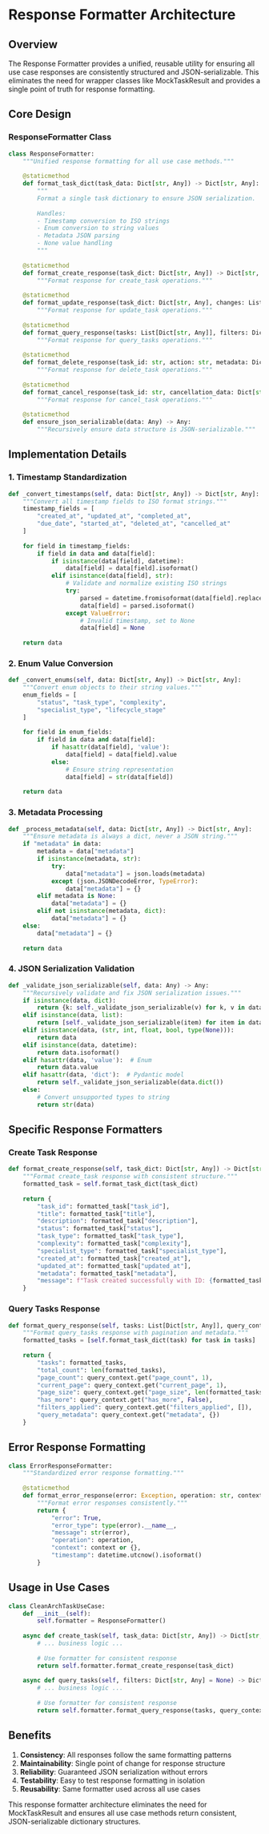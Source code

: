 # Response Formatter Architecture

## Overview

The Response Formatter provides a unified, reusable utility for ensuring all use case responses are consistently structured and JSON-serializable. This eliminates the need for wrapper classes like MockTaskResult and provides a single point of truth for response formatting.

## Core Design

### ResponseFormatter Class

```python
class ResponseFormatter:
    """Unified response formatting for all use case methods."""
    
    @staticmethod
    def format_task_dict(task_data: Dict[str, Any]) -> Dict[str, Any]:
        """
        Format a single task dictionary to ensure JSON serialization.
        
        Handles:
        - Timestamp conversion to ISO strings
        - Enum conversion to string values  
        - Metadata JSON parsing
        - None value handling
        """
    
    @staticmethod
    def format_create_response(task_dict: Dict[str, Any]) -> Dict[str, Any]:
        """Format response for create_task operations."""
    
    @staticmethod
    def format_update_response(task_dict: Dict[str, Any], changes: List[str]) -> Dict[str, Any]:
        """Format response for update_task operations."""
    
    @staticmethod  
    def format_query_response(tasks: List[Dict[str, Any]], filters: Dict[str, Any], pagination: Dict[str, Any]) -> Dict[str, Any]:
        """Format response for query_tasks operations."""
    
    @staticmethod
    def format_delete_response(task_id: str, action: str, metadata: Dict[str, Any]) -> Dict[str, Any]:
        """Format response for delete_task operations."""
    
    @staticmethod
    def format_cancel_response(task_id: str, cancellation_data: Dict[str, Any]) -> Dict[str, Any]:
        """Format response for cancel_task operations."""
    
    @staticmethod
    def ensure_json_serializable(data: Any) -> Any:
        """Recursively ensure data structure is JSON-serializable."""
```

## Implementation Details

### 1. Timestamp Standardization

```python
def _convert_timestamps(self, data: Dict[str, Any]) -> Dict[str, Any]:
    """Convert all timestamp fields to ISO format strings."""
    timestamp_fields = [
        "created_at", "updated_at", "completed_at", 
        "due_date", "started_at", "deleted_at", "cancelled_at"
    ]
    
    for field in timestamp_fields:
        if field in data and data[field]:
            if isinstance(data[field], datetime):
                data[field] = data[field].isoformat()
            elif isinstance(data[field], str):
                # Validate and normalize existing ISO strings
                try:
                    parsed = datetime.fromisoformat(data[field].replace('Z', '+00:00'))
                    data[field] = parsed.isoformat()
                except ValueError:
                    # Invalid timestamp, set to None
                    data[field] = None
    
    return data
```

### 2. Enum Value Conversion

```python
def _convert_enums(self, data: Dict[str, Any]) -> Dict[str, Any]:
    """Convert enum objects to their string values."""
    enum_fields = [
        "status", "task_type", "complexity", 
        "specialist_type", "lifecycle_stage"
    ]
    
    for field in enum_fields:
        if field in data and data[field]:
            if hasattr(data[field], 'value'):
                data[field] = data[field].value
            else:
                # Ensure string representation
                data[field] = str(data[field])
    
    return data
```

### 3. Metadata Processing

```python
def _process_metadata(self, data: Dict[str, Any]) -> Dict[str, Any]:
    """Ensure metadata is always a dict, never a JSON string."""
    if "metadata" in data:
        metadata = data["metadata"]
        if isinstance(metadata, str):
            try:
                data["metadata"] = json.loads(metadata)
            except (json.JSONDecodeError, TypeError):
                data["metadata"] = {}
        elif metadata is None:
            data["metadata"] = {}
        elif not isinstance(metadata, dict):
            data["metadata"] = {}
    else:
        data["metadata"] = {}
    
    return data
```

### 4. JSON Serialization Validation

```python
def _validate_json_serializable(self, data: Any) -> Any:
    """Recursively validate and fix JSON serialization issues."""
    if isinstance(data, dict):
        return {k: self._validate_json_serializable(v) for k, v in data.items()}
    elif isinstance(data, list):
        return [self._validate_json_serializable(item) for item in data]
    elif isinstance(data, (str, int, float, bool, type(None))):
        return data
    elif isinstance(data, datetime):
        return data.isoformat()
    elif hasattr(data, 'value'):  # Enum
        return data.value
    elif hasattr(data, 'dict'):  # Pydantic model
        return self._validate_json_serializable(data.dict())
    else:
        # Convert unsupported types to string
        return str(data)
```

## Specific Response Formatters

### Create Task Response

```python
def format_create_response(self, task_dict: Dict[str, Any]) -> Dict[str, Any]:
    """Format create_task response with consistent structure."""
    formatted_task = self.format_task_dict(task_dict)
    
    return {
        "task_id": formatted_task["task_id"],
        "title": formatted_task["title"],
        "description": formatted_task["description"],
        "status": formatted_task["status"],
        "task_type": formatted_task["task_type"],
        "complexity": formatted_task["complexity"],
        "specialist_type": formatted_task["specialist_type"],
        "created_at": formatted_task["created_at"],
        "updated_at": formatted_task["updated_at"],
        "metadata": formatted_task["metadata"],
        "message": f"Task created successfully with ID: {formatted_task['task_id']}"
    }
```

### Query Tasks Response

```python
def format_query_response(self, tasks: List[Dict[str, Any]], query_context: Dict[str, Any]) -> Dict[str, Any]:
    """Format query_tasks response with pagination and metadata."""
    formatted_tasks = [self.format_task_dict(task) for task in tasks]
    
    return {
        "tasks": formatted_tasks,
        "total_count": len(formatted_tasks),
        "page_count": query_context.get("page_count", 1),
        "current_page": query_context.get("current_page", 1),
        "page_size": query_context.get("page_size", len(formatted_tasks)),
        "has_more": query_context.get("has_more", False),
        "filters_applied": query_context.get("filters_applied", []),
        "query_metadata": query_context.get("metadata", {})
    }
```

## Error Response Formatting

```python
class ErrorResponseFormatter:
    """Standardized error response formatting."""
    
    @staticmethod
    def format_error_response(error: Exception, operation: str, context: Dict[str, Any] = None) -> Dict[str, Any]:
        """Format error responses consistently."""
        return {
            "error": True,
            "error_type": type(error).__name__,
            "message": str(error),
            "operation": operation,
            "context": context or {},
            "timestamp": datetime.utcnow().isoformat()
        }
```

## Usage in Use Cases

```python
class CleanArchTaskUseCase:
    def __init__(self):
        self.formatter = ResponseFormatter()
    
    async def create_task(self, task_data: Dict[str, Any]) -> Dict[str, Any]:
        # ... business logic ...
        
        # Use formatter for consistent response
        return self.formatter.format_create_response(task_dict)
    
    async def query_tasks(self, filters: Dict[str, Any] = None) -> Dict[str, Any]:
        # ... business logic ...
        
        # Use formatter for consistent response
        return self.formatter.format_query_response(tasks, query_context)
```

## Benefits

1. **Consistency**: All responses follow the same formatting patterns
2. **Maintainability**: Single point of change for response structure
3. **Reliability**: Guaranteed JSON serialization without errors
4. **Testability**: Easy to test response formatting in isolation
5. **Reusability**: Same formatter used across all use cases

This response formatter architecture eliminates the need for MockTaskResult and ensures all use case methods return consistent, JSON-serializable dictionary structures.